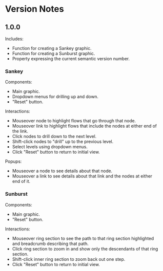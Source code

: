 # Version Notes

## 1.0.0

Includes:
* Function for creating a Sankey graphic.
* Function for creating a Sunburst graphic.
* Property expressing the current semantic version number.

### Sankey

Components:
* Main graphic.
* Dropdown menus for drilling up and down.
* "Reset" button.

Interactions:
* Mouseover node to highlight flows that go through that node.
* Mouseover link to highlight flows that include the nodes at either end of the link.
* Click nodes to drill down to the next level.
* Shift-click nodes to "drill" up to the previous level.
* Select levels using dropdown menus.
* Click "Reset" button to return to initial view.

Popups:
* Mouseover a node to see details about that node.
* Mouseover a link to see details about that link and the nodes at either end of it.

### Sunburst

Components:
* Main graphic.
* "Reset" button.

Interactions:
* Mouseover ring section to see the path to that ring section highlighted and breadcrumb describing that path.
* Click ring section to zoom in and show only the descendants of that ring section.
* Shift-click inner ring section to zoom back out one step.
* Click "Reset" button to return to initial view.